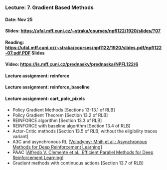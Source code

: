 ### Lecture: 7. Gradient Based Methods
#### Date: Nov 25
#### Slides: https://ufal.mff.cuni.cz/~straka/courses/npfl122/1920/slides/?07
#### Reading: https://ufal.mff.cuni.cz/~straka/courses/npfl122/1920/slides.pdf/npfl122-07.pdf,PDF Slides
#### Video: https://is.mff.cuni.cz/prednasky/prednaska/NPFL122/6
#### Lecture assignment: reinforce
#### Lecture assignment: reinforce_baseline
#### Lecture assignment: cart_pole_pixels

- Policy Gradient Methods [Sections 13-13.1 of RLB]
- Policy Gradient Theorem [Section 13.2 of RLB]
- REINFORCE algorithm [Section 13.3 of RLB]
- REINFORCE with baseline algorithm [Section 13.4 of RLB]
- Actor-Critic methods [Section 13.5 of RLB, without the eligibility traces variant]
- A3C and asynchronous RL [[Volodymyr Mnih et al.: Asynchronous Methods for Deep Reinforcement Learning](https://arxiv.org/abs/1602.01783)]
- PAAC [[Alfredo V. Clemente et al.: Efficient Parallel Methods for Deep Reinforcement Learning](https://arxiv.org/abs/1705.04862)]
- Gradient methods with continuous actions [Section 13.7 of RLB]
